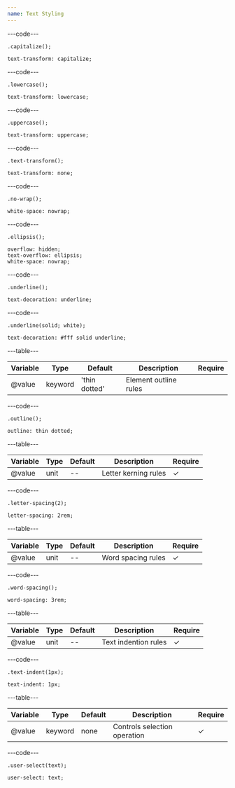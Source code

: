 ```yaml
---
name: Text Styling
---
```


---code---

```less
.capitalize();
```

```less
text-transform: capitalize;
```

---code---

```less
.lowercase();
```

```less
text-transform: lowercase;
```

---code---

```less
.uppercase();
```

```less
text-transform: uppercase;
```

---code---

```less
.text-transform();
```

```less
text-transform: none;
```

---code---

```less
.no-wrap();
```

```less
white-space: nowrap;
```

---code---

```less
.ellipsis();
```

```less
overflow: hidden;
text-overflow: ellipsis;
white-space: nowrap;
```

---code---

```less
.underline();
```

```less
text-decoration: underline;
```

---code---

```less
.underline(solid; white);
```

```less
text-decoration: #fff solid underline;
```

---table---

| Variable | Type    | Default       | Description           | Require |
| -------- | ------- | ------------- | --------------------- | ------- |
| @value   | keyword | 'thin dotted' | Element outline rules |         |

---code---

```less
.outline();
```

```less
outline: thin dotted;
```

---table---

| Variable | Type | Default | Description          | Require |
| -------- | ---- | ------- | -------------------- | ------- |
| @value   | unit | --      | Letter kerning rules | ✓       |

---code---

```less
.letter-spacing(2);
```

```less
letter-spacing: 2rem;
```

---table---

| Variable | Type | Default | Description        | Require |
| -------- | ---- | ------- | ------------------ | ------- |
| @value   | unit | --      | Word spacing rules | ✓       |

---code---

```less
.word-spacing();
```

```less
word-spacing: 3rem;
```

---table---

| Variable | Type | Default | Description          | Require |
| -------- | ---- | ------- | -------------------- | ------- |
| @value   | unit | --      | Text indention rules | ✓       |

---code---

```less
.text-indent(1px);
```

```less
text-indent: 1px;
```

---table---

| Variable | Type    | Default | Description                  | Require |
| -------- | ------- | ------- | ---------------------------- | ------- |
| @value   | keyword | none    | Controls selection operation | ✓       |

---code---

```less
.user-select(text);
```

```less
user-select: text;
```
